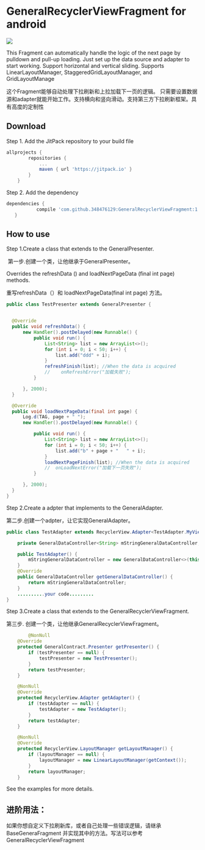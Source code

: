# GeneralRecyclerViewFragment for android
[![](https://jitpack.io/v/348476129/GeneralRecyclerViewFragment.svg)](https://jitpack.io/#348476129/GeneralRecyclerViewFragment)

This Fragment can automatically handle the logic of the next page by pulldown and pull-up loading.
Just set up the data source and adapter to start working. Support horizontal and vertical sliding. Supports LinearLayoutManager, StaggeredGridLayoutManager, and GridLayoutManage

这个Fragment能够自动处理下拉刷新和上拉加载下一页的逻辑。
只需要设置数据源和adapter就能开始工作。支持横向和竖向滑动。支持第三方下拉刷新框架。具有高度的定制性

## Download
Step 1. Add the JitPack repository to your build file
```groovy
allprojects {
		repositories {
			...
			maven { url 'https://jitpack.io' }    
		}   
	}
  ```
 Step 2. Add the dependency
 ```groovy
dependencies {
	        compile 'com.github.348476129:GeneralRecyclerViewFragment:1.2.1'
	}
  ```
## How to use

  Step 1.Create a class that extends to the GeneralPresenter.
  
  第一步.创建一个类，让他继承于GeneralPresenter。
  
  Overrides the refreshData () and loadNextPageData (final int page) methods.

  重写refreshData（）和 loadNextPageData(final int page) 方法。
  
  ```java
 public class TestPresenter extends GeneralPresenter {


    @Override
    public void refreshData() {
        new Handler().postDelayed(new Runnable() {
            public void run() {
                List<String> list = new ArrayList<>();
                for (int i = 0; i < 50; i++) {
                    list.add("ddd" + i);
                }
                refreshFinish(list); //When the data is acquired
                //    onRefreshError("加载失败");
            }

        }, 2000);
    }

    @Override
    public void loadNextPageData(final int page) {
        Log.d(TAG, page + " ");
        new Handler().postDelayed(new Runnable() {

            public void run() {
                List<String> list = new ArrayList<>();
                for (int i = 0; i < 50; i++) {
                    list.add("b" + page + "   " + i);
                }
                loadNextPageFinish(list); //When the data is acquired
                //  onLoadNextError("加载下一页失败");
            }

        }, 2000);
    }
}
```

Step 2.Create a adpter that implements to the GeneralAdapter.

第二步.创建一个adpter，让它实现GeneralAdapter。

```java
public class TestAdapter extends RecyclerView.Adapter<TestAdapter.MyViewHolder> implements GeneralAdapter {

    private GeneralDataController<String> mStringGeneralDataController;

    public TestAdapter() {
        mStringGeneralDataController = new GeneralDataController<>(this);
    }
    @Override
    public GeneralDataController getGeneralDataController() {
        return mStringGeneralDataController;
    }
	..........your code.........
}
```
Step 3.Create a class that extends to the GeneralRecyclerViewFragment.

第三步. 创建一个类，让他继承GeneralRecyclerViewFragment。

```java
        @NonNull
    @Override
    protected GeneralContract.Presenter getPresenter() {
        if (testPresenter == null) {
            testPresenter = new TestPresenter();
        }
        return testPresenter;
    }

    @NonNull
    @Override
    protected RecyclerView.Adapter getAdapter() {
        if (testAdapter == null) {
            testAdapter = new TestAdapter();
        }
        return testAdapter;
    }

    @NonNull
    @Override
    protected RecyclerView.LayoutManager getLayoutManager() {
        if (layoutManager == null) {
            layoutManager = new LinearLayoutManager(getContext());
        }
        return layoutManager;
    }
```

See the examples for more details.

## 进阶用法：

如果你想自定义下拉刷新库，或者自己处理一些错误逻辑，请继承BaseGeneraFragment 并实现其中的方法。写法可以参考GeneralRecyclerViewFragment
